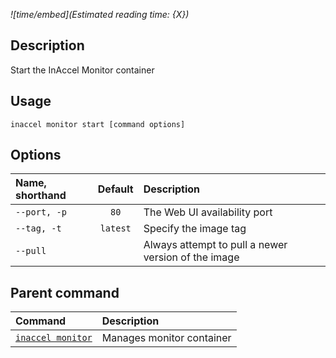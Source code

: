 *![time/embed](Estimated reading time: {X})*

## Description

Start the InAccel Monitor container

## Usage

```text
inaccel monitor start [command options]
```

## Options

| Name, shorthand  | Default    | Description                                         |
| :--------------- | :--------: | :-------------------------------------------------- |
| ` --port, -p `   | ` 80 `     | The Web UI availability port                        |
| ` --tag, -t `    | ` latest ` | Specify the image tag                               |
| ` --pull `       |            | Always attempt to pull a newer version of the image |

## Parent command

| Command                         | Description               |
| :------------------------------ | :------------------------ |
| [` inaccel monitor `](index.md) | Manages monitor container |
